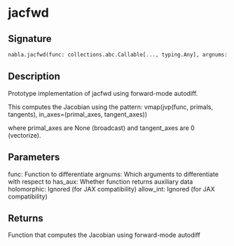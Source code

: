 # jacfwd

## Signature

```python
nabla.jacfwd(func: collections.abc.Callable[..., typing.Any], argnums: int | tuple[int, ...] | list[int] | None = None, has_aux: bool = False, holomorphic: bool = False, allow_int: bool = False) -> collections.abc.Callable[..., typing.Any]
```

## Description

Prototype implementation of jacfwd using forward-mode autodiff.

This computes the Jacobian using the pattern:
vmap(jvp(func, primals, tangents), in_axes=(primal_axes, tangent_axes))

where primal_axes are None (broadcast) and tangent_axes are 0 (vectorize).


## Parameters

func: Function to differentiate
argnums: Which arguments to differentiate with respect to
has_aux: Whether function returns auxiliary data
holomorphic: Ignored (for JAX compatibility)
allow_int: Ignored (for JAX compatibility)


## Returns

Function that computes the Jacobian using forward-mode autodiff


